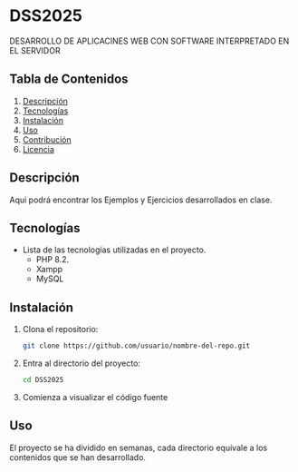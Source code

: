 # DSS2025
DESARROLLO DE APLICACINES WEB CON SOFTWARE INTERPRETADO EN EL SERVIDOR

## Tabla de Contenidos

1. [Descripción](#descripción)
2. [Tecnologías](#tecnologías)
3. [Instalación](#instalación)
4. [Uso](#uso)
5. [Contribución](#contribución)
6. [Licencia](#licencia)

## Descripción

Aqui podrá encontrar los Ejemplos y Ejercicios desarrollados en clase.

## Tecnologías

- Lista de las tecnologías utilizadas en el proyecto.
  - PHP 8.2.
  - Xampp
  - MySQL

## Instalación

1. Clona el repositorio:
    ```bash
    git clone https://github.com/usuario/nombre-del-repo.git
    ```
2. Entra al directorio del proyecto:
    ```bash
    cd DSS2025
    ```
3. Comienza a visualizar el código fuente

## Uso

El proyecto se ha dividido en semanas, cada directorio equivale a los contenidos que se han desarrollado.